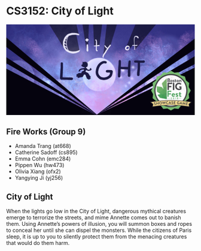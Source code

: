 # CS3152: City of Light

![alt text][logo]

[logo]: https://github.com/Oliviafx/cs3152-game/blob/master/readme-art/logo.jpg "City of Light"

## Fire Works (Group 9)
* Amanda Trang (at668)
* Catherine Sadoff (cs895) 
* Emma Cohn (emc284)
* Pippen Wu (hw473)
* Olivia Xiang (ofx2)
* Yangying Ji (yj256)

## City of Light
When the lights go low in the City of Light, dangerous mythical creatures emerge to terrorize the streets, and mime Annette comes out to banish them. Using Annette’s powers of illusion, you will summon boxes and ropes to conceal her until she can dispel the monsters. While the citizens of Paris sleep, it is up to you to silently protect them from the menacing creatures that would do them harm. 
